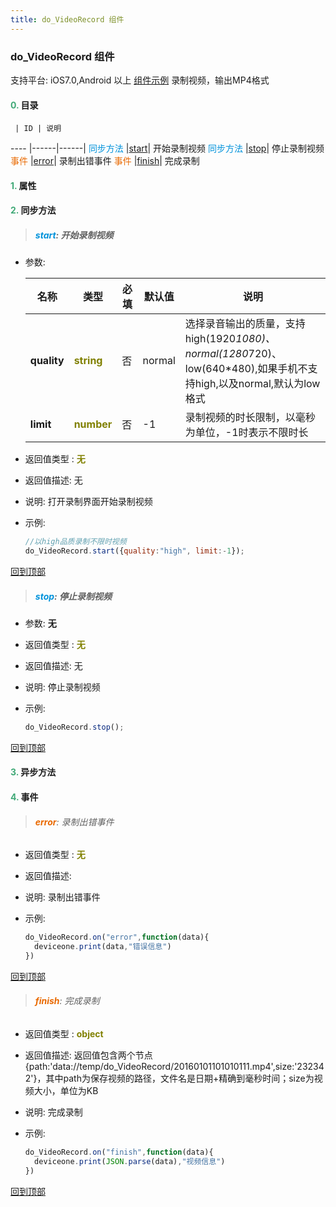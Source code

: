 ```yaml
---
title: do_VideoRecord 组件
---
```


### do_VideoRecord 组件

 支持平台: iOS7.0,Android 以上
 [组件示例](https://github.com/do-api/docs-example/tree/master/source/view/do_VideoRecord)
 录制视频，输出MP4格式

#### <font color ='#40A977'>**0.**</font> 目录

     | ID | 说明
---- |------|------|
<font color ='#0092db'>同步方法</font>  |[start](#start)| 开始录制视频
<font color ='#0092db'>同步方法</font>  |[stop](#stop)| 停止录制视频
<font color ='#e96900'>事件</font>  |[error](#error)| 录制出错事件
<font color ='#e96900'>事件</font>  |[finish](#finish)| 完成录制

#### <font color ='#40A977'>**1.**</font> 属性

#### <font color ='#40A977'>**2.**</font> 同步方法

>##### <span id=start><font color ='#0092db'>**start**</font></span>: 开始录制视频

- 参数:

  名称 | 类型 |必填|默认值|说明
  ---- |-------------  |--------------|--------|------
  **quality** |<font color ='#808000'>**string**</font> | 否 | normal|选择录音输出的质量，支持high(1920*1080)、normal(1280*720)、low(640*480),如果手机不支持high,以及normal,默认为low格式
  **limit** |<font color ='#808000'>**number**</font> | 否 | -1|录制视频的时长限制，以毫秒为单位，-1时表示不限时长
- 返回值类型 : <font color ='#808000'>**无**</font>
- 返回值描述: 无
- 说明: 打开录制界面开始录制视频
- 示例:

  ```javascript
  //以high品质录制不限时视频
  do_VideoRecord.start({quality:"high", limit:-1});

  ```

[回到顶部](#top)

>##### <span id=stop><font color ='#0092db'>**stop**</font></span>: 停止录制视频

- 参数: **无**
- 返回值类型 : <font color ='#808000'>**无**</font>
- 返回值描述: 无
- 说明: 停止录制视频
- 示例:

  ```javascript
  do_VideoRecord.stop();

  ```

[回到顶部](#top)

#### <font color ='#40A977'>**3.**</font> 异步方法


#### <font color ='#40A977'>**4.**</font> 事件

>###### <span id=error><font color ='#e96900'>**error**</font></span>: 录制出错事件

- 返回值类型 : <font color ='#808000'>**无**</font>
- 返回值描述:
- 说明: 录制出错事件
- 示例:

  ```javascript
  do_VideoRecord.on("error",function(data){
    deviceone.print(data,"错误信息")
  })

  ```

[回到顶部](#top)

>###### <span id=finish><font color ='#e96900'>**finish**</font></span>: 完成录制

- 返回值类型 : <font color ='#808000'>**object**</font>
- 返回值描述: 返回值包含两个节点{path:'data://temp/do_VideoRecord/20160101101010111.mp4',size:'232342'}，其中path为保存视频的路径，文件名是日期+精确到毫秒时间；size为视频大小，单位为KB
- 说明: 完成录制
- 示例:

  ```javascript
  do_VideoRecord.on("finish",function(data){
    deviceone.print(JSON.parse(data),"视频信息")
  })

  ```

[回到顶部](#top)
